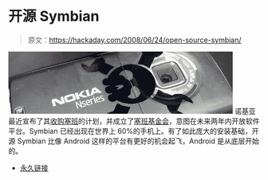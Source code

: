 # 开源 Symbian

> 原文：<https://hackaday.com/2008/06/24/open-source-symbian/>

![](img/f7d0245c1b9a3b206f0ef73d4c463cc3.png)
诺基亚最近宣布了其[收购塞班](http://ostatic.com/166030-blog/symbian-to-go-open-source-nokia-to-buy-out-symbian-shares)的计划，并成立了[塞班基金会](http://www.symbianfoundation.org/)，意图在未来两年内开放软件平台。Symbian 已经出现在世界上 60%的手机上。有了如此庞大的安装基础，开源 Symbian 比像 Android 这样的平台有更好的机会起飞，Android 是从底层开始的。

*   [永久链接](http://ostatic.com/166030-blog/symbian-to-go-open-source-nokia-to-buy-out-symbian-shares)